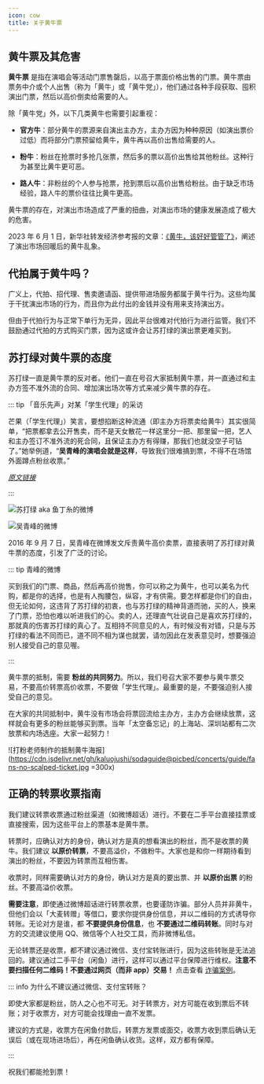 ```yaml
---
icon: cow
title: 关于黄牛票
---
```


## 黄牛票及其危害

**黄牛票** 是指在演唱会等活动门票售罄后，以高于票面价格出售的门票。黄牛票由票务中介或个人出售（称为「黄牛」或「黄牛党」），他们通过各种手段获取、囤积演出门票，然后以高价倒卖给需要的人。

除「黄牛党」外，以下几类黄牛也需要引起重视：

- **官方牛**：部分黄牛的票源来自演出主办方，主办方因为种种原因（如演出票价过低）而将部分门票预留给黄牛，黄牛再以高价出售给需要的人。

- **粉牛**：粉丝在抢票时多抢几张票，然后多的票以高价出售给其他粉丝。这种行为甚至比黄牛更可恶。

- **路人牛**：非粉丝的个人参与抢票，抢到票后以高价出售给粉丝。由于缺乏市场经验，路人牛的票价往往比黄牛更高。

黄牛票的存在，对演出市场造成了严重的扭曲，对演出市场的健康发展造成了极大的危害。

2023 年 6 月 1 日，新华社转发经济参考报的文章：[《黄牛，该好好管管了》](https://mp.weixin.qq.com/s/c9riWF8oQOG0drVXAUx2IQ)，阐述了演出市场回暖后的黄牛乱象。

## 代拍属于黄牛吗？

广义上，代拍、招代理、售卖邀请函、提供带进场服务都属于黄牛行为。这些均属于干扰演出市场的行为，而且你为此付出的金钱并没有用来支持演出方。

但由于代拍行为与正常下单行为无异，因此平台很难对代拍行为进行监管。我们不鼓励通过代拍的方式购买门票，因为这或许会让苏打绿的演出票更难买到。

## 苏打绿对黄牛票的态度

苏打绿一直是黄牛票的反对者。他们一直在号召大家抵制黄牛票，并一直通过和主办方签不准外流的合同、增加演出场次等方式来减少黄牛票的存在。

::: tip 「音乐先声」对某「学生代理」的采访

芒果（「学生代理」）笑言，要想掐断这种流通（即主办方将票卖给黄牛）其实很简单，“把票都拿去公开售卖，而不是天女散花一样这里分一把、那里留一把，艺人和主办签订不准外流的死合同，且保证主办方有得赚，那我们也就没空子可钻了。”她举例道，“**吴青峰的演唱会就是这样**，导致我们很难搞到票，不得不在场馆外面蹲点粉丝收票。”

[*原文链接*](https://mp.weixin.qq.com/s/e7Ympkkl3-AbnHbc2TxLPA)

:::

![苏打绿 aka 鱼丁糸的微博](https://cdn.jsdelivr.net/gh/kaluojushi/sodaguide@picbed/concerts/guide/sdg-no-scalped-ticket.png)

![吴青峰的微博](https://cdn.jsdelivr.net/gh/kaluojushi/sodaguide@picbed/concerts/guide/wqf-no-scalped-ticket.png)

2016 年 9 月 7 日，吴青峰在微博发文斥责黄牛高价卖票，直接表明了苏打绿对黄牛票的态度，引发了广泛的讨论。

::: tip 青峰的微博

买到我们的门票、商品，然后再高价抛售，你可以称之为黄牛，也可以美名为代购，都是你的选择，也是有人掏腰包，纵容，才有供需。要怎样都是你们的自由，但无论如何，这违背了苏打绿的初衷，也与苏打绿的精神背道而驰，买的人，换来了门票，恐怕也难以听进我们的心。卖的人，还理直气壮说自己是喜欢苏打绿的，那就真的伤害苏打绿的真心了。互相持不同意见的人，有时候没有对错，只是与苏打绿的看法不同而已，道不同不相为谋也就罢，请勿因此在发表意见时，想要强迫别人接受自己的意见喔。

:::

黄牛票的抵制，需要 **粉丝的共同努力**。所以，我们号召大家不要参与黄牛票交易，不要高价转票高价收票，不要做「学生代理」。最重要的是，不要强迫别人接受自己的意见。

在大家的共同抵制中，黄牛没有市场会将票回流给主办方，主办方会继续放票，这样就会有更多的粉丝能够买到票。当年「太空备忘记」的上海站、深圳站都有二次放票和内场选座。大家一起努力！

![打粉老师制作的抵制黄牛海报](https://cdn.jsdelivr.net/gh/kaluojushi/sodaguide@picbed/concerts/guide/fans-no-scalped-ticket.jpg =300x)

## 正确的转票收票指南

我们建议转票收票通过粉丝渠道（如微博超话）进行。不要在二手平台直接挂票或直接搜索，因为这些平台上的票基本是黄牛票。

转票时，应确认对方的身份，确认对方是真的想看演出的粉丝，而不是收票的黄牛。我们建议 **以原价转票**，不要高溢价，不做粉牛。大家也是和你一样期待看到演出的粉丝，不要因为转票而互相伤害。

收票时，同样需要确认对方的身份，确认对方是真的要出票、并 **以原价出票** 的粉丝。不要高溢价收票。

**需要注意**，即使通过微博超话进行转票收票，也要谨防诈骗。部分人员并非黄牛，但他们会以「大麦转赠」等借口，要求你提供身份信息，并以二维码的方式诱导你转账。无论对方是谁，都 **不要提供身份信息**，也 **不要通过二维码转账**。同时与对方的交流建议使用 QQ、微信等个人社交工具，而非微博私信。

无论转票还是收票，都不建议通过微信、支付宝转账进行，因为这些转账是无法追回的。建议通过二手平台（闲鱼）进行，这样可以通过平台保障进行维权。**注意不要扫描任何二维码！不要通过网页（而非 app）交易！** 点击查看 [诈骗案例](https://www.xiaohongshu.com/explore/638ed3aa00000000180137b9)。

::: info 为什么不建议通过微信、支付宝转账？

即使大家都是粉丝，防人之心也不可无。对于转票方，对方可能在收到票后不转账；对于收票方，对方可能会找理由一直不发票。

建议的方式是，收票方在闲鱼付款后，转票方发票或面交，收票方收到票后确认无误后（或在现场进场后），再在闲鱼确认收货。这样，双方都有保障。

:::

祝我们都能抢到票！
